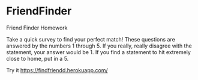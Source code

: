 # FriendFinder
Friend Finder Homework


Take a quick survey to find your perfect match! These questions are answered by the numbers 1 through 5.
If
you really, really disagree with the statement, your answer would be 1. If you find a statement to hit
extremely close to home, put in a 5.

Try it https://findfriendd.herokuapp.com/
